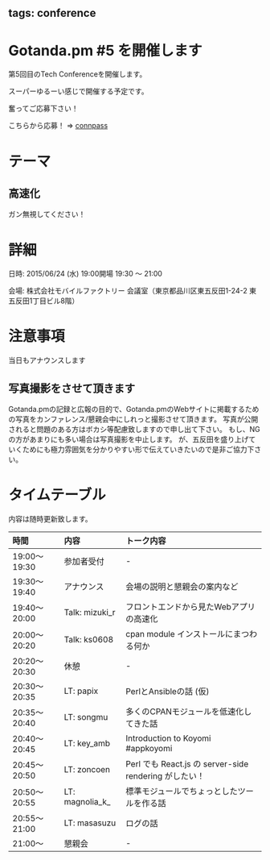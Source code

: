 tags: conference
---
# Gotanda.pm #5 を開催します

第5回目のTech Conferenceを開催します。

スーパーゆるーい感じで開催する予定です。

奮ってご応募下さい！

こちらから応募！ => [connpass](http://gotanda-pm.connpass.com/event/15905/)

# テーマ

## 高速化

ガン無視してください！

# 詳細

日時: 2015/06/24 (水) 19:00開場 19:30 〜 21:00

会場: 株式会社モバイルファクトリー 会議室（東京都品川区東五反田1-24-2 東五反田1丁目ビル8階）

# 注意事項

当日もアナウンスします

## 写真撮影をさせて頂きます

Gotanda.pmの記録と広報の目的で、Gotanda.pmのWebサイトに掲載するための写真をカンファレンス/懇親会中にしれっと撮影させて頂きます。
写真が公開されると問題のある方はボカシ等配慮致しますので申し出て下さい。
もし、NGの方があまりにも多い場合は写真撮影を中止します。
が、五反田を盛り上げていくためにも極力雰囲気を分かりやすい形で伝えていきたいので是非ご協力下さい。

# タイムテーブル

内容は随時更新致します。


| 時間         | 内容                 | トーク内容                                             |
|:-------------|:---------------------|:-------------------------------------------------------|
| 19:00〜19:30 | 参加者受付           | -                                                      |
| 19:30〜19:40 | アナウンス           | 会場の説明と懇親会の案内など                           |
| 19:40〜20:00 | Talk: mizuki\_r      | フロントエンドから見たWebアプリの高速化                |
| 20:00〜20:20 | Talk: ks0608         | cpan module インストールにまつわる何か                 |
| 20:20〜20:30 | 休憩                 | -                                                      |
| 20:30〜20:35 | LT: papix            | PerlとAnsibleの話 (仮)                                 |
| 20:35〜20:40 | LT: songmu           | 多くのCPANモジュールを低速化してきた話                 |
| 20:40〜20:45 | LT: key_amb          | Introduction to Koyomi #appkoyomi                      |
| 20:45〜20:50 | LT: zoncoen          | Perl でも React.js の server-side rendering がしたい！ |
| 20:50〜20:55 | LT: magnolia\_k\_    | 標準モジュールでちょっとしたツールを作る話             |
| 20:55〜21:00 | LT: masasuzu         | ログの話                                               |
| 21:00〜      | 懇親会               | -                                                      |

